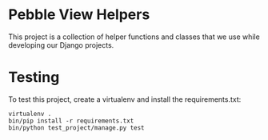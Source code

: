 Pebble View Helpers
===================

This project is a collection of helper functions and classes that we use
while developing our Django projects.


Testing
=======

To test this project, create a virtualenv and install the requirements.txt:

    virtualenv .
    bin/pip install -r requirements.txt
    bin/python test_project/manage.py test
